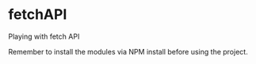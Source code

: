 # fetchAPI
Playing with fetch API

Remember to install the modules via NPM install before using the project.
